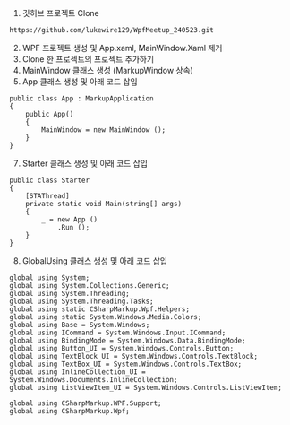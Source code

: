 1. 깃허브 프로젝트 Clone
```
https://github.com/lukewire129/WpfMeetup_240523.git
```

2. WPF 프로젝트 생성 및 App.xaml, MainWindow.Xaml 제거
3. Clone 한 프로젝트의 프로젝트 추가하기
4. MainWindow 클래스 생성 (MarkupWindow 상속)
6. App 클래스 생성 및 아래 코드 삽입
```
public class App : MarkupApplication
{
    public App()
    {
        MainWindow = new MainWindow ();
    }
}
```
7. Starter 클래스 생성 및 아래 코드 삽입
```
public class Starter
{
    [STAThread]
    private static void Main(string[] args)
    {
        _ = new App ()
            .Run ();
    }
}
```
8. GlobalUsing 클래스 생성 및 아래 코드 삽입
```
﻿global using System;
global using System.Collections.Generic;
global using System.Threading;
global using System.Threading.Tasks;
global using static CSharpMarkup.Wpf.Helpers;
global using static System.Windows.Media.Colors;
global using Base = System.Windows;
global using ICommand = System.Windows.Input.ICommand;
global using BindingMode = System.Windows.Data.BindingMode;
global using Button_UI = System.Windows.Controls.Button;
global using TextBlock_UI = System.Windows.Controls.TextBlock;
global using TextBox_UI = System.Windows.Controls.TextBox;
global using InlineCollection_UI = System.Windows.Documents.InlineCollection;
global using ListViewItem_UI = System.Windows.Controls.ListViewItem;

global using CSharpMarkup.WPF.Support;
global using CSharpMarkup.Wpf;
```
